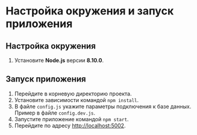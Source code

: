 # Настройка окружения и запуск приложения

## Настройка окружения

1. Установите **Node.js** версии **8.10.0**.

## Запуск приложения

1. Перейдите в корневую директорию проекта.
2. Установите зависимости командой `npm install`.
3. В файле `config.js` укажите параметры подключения к базе данных. Пример в файле `config.dev.js`.
4. Запустите приложение командой `npm start`.
5. Перейдите по адресу [http://localhost:5002](http://localhost:5002).
